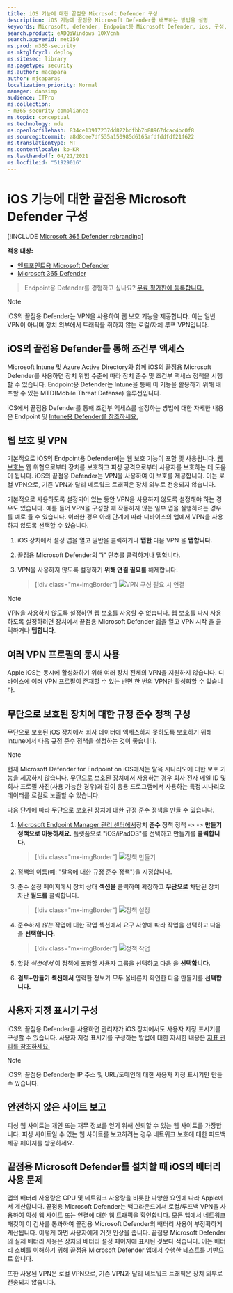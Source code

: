 ```yaml
---
title: iOS 기능에 대한 끝점용 Microsoft Defender 구성
description: iOS 기능에 끝점용 Microsoft Defender를 배포하는 방법을 설명
keywords: Microsoft, defender, Endpoint용 Microsoft Defender, ios, 구성, 기능, ios
search.product: eADQiWindows 10XVcnh
search.appverid: met150
ms.prod: m365-security
ms.mktglfcycl: deploy
ms.sitesec: library
ms.pagetype: security
ms.author: macapara
author: mjcaparas
localization_priority: Normal
manager: dansimp
audience: ITPro
ms.collection:
- m365-security-compliance
ms.topic: conceptual
ms.technology: mde
ms.openlocfilehash: 834ce13917237dd822bdfbb7b88967dcac4bc0f8
ms.sourcegitcommit: a8d8cee7df535a150985d6165afdfddfdf21f622
ms.translationtype: MT
ms.contentlocale: ko-KR
ms.lasthandoff: 04/21/2021
ms.locfileid: "51929016"
---
```

# <a name="configure-microsoft-defender-for-endpoint-on-ios-features"></a>iOS 기능에 대한 끝점용 Microsoft Defender 구성

[!INCLUDE [Microsoft 365 Defender rebranding](../../includes/microsoft-defender.md)]

**적용 대상:**
- [엔드포인트용 Microsoft Defender](https://go.microsoft.com/fwlink/p/?linkid=2154037)
- [Microsoft 365 Defender](https://go.microsoft.com/fwlink/?linkid=2118804)

> Endpoint용 Defender를 경험하고 싶나요? [무료 평가판에 등록합니다.](https://www.microsoft.com/microsoft-365/windows/microsoft-defender-atp?ocid=docs-wdatp-exposedapis-abovefoldlink) 

> [!NOTE]
> iOS의 끝점용 Defender는 VPN을 사용하여 웹 보호 기능을 제공합니다. 이는 일반 VPN이 아니며 장치 외부에서 트래픽을 취하지 않는 로컬/자체 루프 VPN입니다.

## <a name="conditional-access-with-defender-for-endpoint-on-ios"></a>iOS의 끝점용 Defender를 통해 조건부 액세스  
Microsoft Intune 및 Azure Active Directory와 함께 iOS의 끝점용 Microsoft Defender를 사용하면 장치 위험 수준에 따라 장치 준수 및 조건부 액세스 정책을 시행할 수 있습니다. Endpoint용 Defender는 Intune을 통해 이 기능을 활용하기 위해 배포할 수 있는 MTD(Mobile Threat Defense) 솔루션입니다.

iOS에서 끝점용 Defender를 통해 조건부 액세스를 설정하는 방법에 대한 자세한 내용은 Endpoint 및 [Intune용 Defender를 참조하세요.](https://docs.microsoft.com/mem/intune/protect/advanced-threat-protection)

## <a name="web-protection-and-vpn"></a>웹 보호 및 VPN

기본적으로 iOS의 Endpoint용 Defender에는 웹 보호 기능이 포함 및 사용됩니다. [웹 보호는](web-protection-overview.md) 웹 위협으로부터 장치를 보호하고 피싱 공격으로부터 사용자를 보호하는 데 도움이 됩니다. iOS의 끝점용 Defender는 VPN을 사용하여 이 보호를 제공합니다. 이는 로컬 VPN으로, 기존 VPN과 달리 네트워크 트래픽은 장치 외부로 전송되지 않습니다.

기본적으로 사용하도록 설정되어 있는 동안 VPN을 사용하지 않도록 설정해야 하는 경우도 있습니다. 예를 들어 VPN을 구성할 때 작동하지 않는 일부 앱을 실행하려는 경우를 예로 들 수 있습니다. 이러한 경우 아래 단계에 따라 디바이스의 앱에서 VPN을 사용하지 않도록 선택할 수 있습니다.

1. iOS 장치에서 설정 앱을  열고 일반을 클릭하거나 **탭한** 다음 VPN 을 **탭합니다.**
1. 끝점용 Microsoft Defender의 "i" 단추를 클릭하거나 탭합니다.
1. VPN을 사용하지 않도록 설정하기 **위해 연결 필요를** 해제합니다.

    > [!div class="mx-imgBorder"]
    > ![VPN 구성 필요 시 연결](images/ios-vpn-config.png)

> [!NOTE]
> VPN을 사용하지 않도록 설정하면 웹 보호를 사용할 수 없습니다. 웹 보호를 다시 사용하도록 설정하려면 장치에서 끝점용 Microsoft Defender 앱을 열고 VPN 시작 을 클릭하거나 **탭합니다.**

## <a name="co-existence-of-multiple-vpn-profiles"></a>여러 VPN 프로필의 동시 사용

Apple iOS는 동시에 활성화하기 위해 여러 장치 전체의 VPN을 지원하지 않습니다. 디바이스에 여러 VPN 프로필이 존재할 수 있는 반면 한 번의 VPN만 활성화할 수 있습니다.


## <a name="configure-compliance-policy-against-jailbroken-devices"></a>무단으로 보호된 장치에 대한 규정 준수 정책 구성

무단으로 보호된 iOS 장치에서 회사 데이터에 액세스하지 못하도록 보호하기 위해 Intune에서 다음 규정 준수 정책을 설정하는 것이 좋습니다.

> [!NOTE]
> 현재 Microsoft Defender for Endpoint on iOS에서는 탈옥 시나리오에 대한 보호 기능을 제공하지 않습니다. 무단으로 보호된 장치에서 사용하는 경우 회사 전자 메일 ID 및 회사 프로필 사진(사용 가능한 경우)과 같이 응용 프로그램에서 사용하는 특정 시나리오 데이터를 로컬로 노출할 수 있습니다.

다음 단계에 따라 무단으로 보호된 장치에 대한 규정 준수 정책을 만들 수 있습니다.

1. [Microsoft Endpoint Manager 관리 센터에서](https://go.microsoft.com/fwlink/?linkid=2109431)장치 **준수** 정책 정책  ->    ->  **만들기 정책으로 이동하세요.** 플랫폼으로 "iOS/iPadOS"를 선택하고 만들기를 **클릭합니다.**

    > [!div class="mx-imgBorder"]
    > ![정책 만들기](images/ios-jb-policy.png)

2. 정책의 이름(예: "탈옥에 대한 규정 준수 정책")을 지정합니다.
3. 준수 설정 페이지에서 장치 상태 **섹션을** 클릭하여 확장하고 **무단으로** 차단된 장치 차단 **필드를** 클릭합니다.

    > [!div class="mx-imgBorder"]
    > ![정책 설정](images/ios-jb-settings.png)

4. 준수하지 *않는* 작업에 대한 작업 섹션에서 요구 사항에 따라 작업을 선택하고 다음 을 **선택합니다.**

    > [!div class="mx-imgBorder"]
    > ![정책 작업](images/ios-jb-actions.png)

5. 할당 *섹션에서* 이 정책에 포함할 사용자 그룹을 선택하고 다음 을 **선택합니다.**
6. **검토+만들기 섹션에서** 입력한 정보가 모두 올바른지 확인한 다음 만들기를 **선택합니다.**

## <a name="configure-custom-indicators"></a>사용자 지정 표시기 구성

iOS의 끝점용 Defender를 사용하면 관리자가 iOS 장치에서도 사용자 지정 표시기를 구성할 수 있습니다. 사용자 지정 표시기를 구성하는 방법에 대한 자세한 내용은 [지표 관리를 참조하세요.](https://docs.microsoft.com/microsoft-365/security/defender-endpoint/manage-indicators)

> [!NOTE]
> iOS의 끝점용 Defender는 IP 주소 및 URL/도메인에 대한 사용자 지정 표시기만 만들 수 있습니다.

## <a name="report-unsafe-site"></a>안전하지 않은 사이트 보고

피싱 웹 사이트는 개인 또는 재무 정보를 얻기 위해 신뢰할 수 있는 웹 사이트를 가장합니다. 피싱 [](https://www.microsoft.com/wdsi/filesubmission/exploitguard/networkprotection) 사이트일 수 있는 웹 사이트를 보고하려는 경우 네트워크 보호에 대한 피드백 제공 페이지를 방문하세요.

## <a name="battery-consumption-issues-on-ios-when-microsoft-defender-for-endpoint-is-installed"></a>끝점용 Microsoft Defender를 설치할 때 iOS의 배터리 사용 문제

앱의 배터리 사용량은 CPU 및 네트워크 사용량을 비롯한 다양한 요인에 따라 Apple에서 계산합니다. 끝점용 Microsoft Defender는 백그라운드에서 로컬/루프백 VPN을 사용하여 악성 웹 사이트 또는 연결에 대한 웹 트래픽을 확인합니다. 모든 앱에서 네트워크 패킷이 이 검사를 통과하여 끝점용 Microsoft Defender의 배터리 사용이 부정확하게 계산됩니다. 이렇게 하면 사용자에게 거짓 인상을 줍니다. 끝점용 Microsoft Defender의 실제 배터리 사용은 장치의 배터리 설정 페이지에 표시된 것보다 적습니다. 이는 배터리 소비를 이해하기 위해 끝점용 Microsoft Defender 앱에서 수행한 테스트를 기반으로 합니다.

또한 사용된 VPN은 로컬 VPN으로, 기존 VPN과 달리 네트워크 트래픽은 장치 외부로 전송되지 않습니다.
